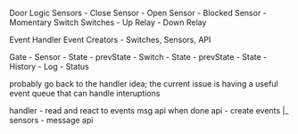 

Door Logic
Sensors
    - Close Sensor
    - Open Sensor
    - Blocked Sensor
    - Momentary Switch
Switches
    - Up Relay
    - Down Relay




Event Handler
Event Creators - Switches, Sensors, API


Gate
    - Sensor
        - State
        - prevState
    - Switch
        - State
        - prevState
    - State
        - History
        - Log
        - Status

probably go back to the handler idea; 
the current issue is having a useful event queue
that can handle interuptions


handler - read and react to events msg api when done
api - create events
|_ sensors - message api